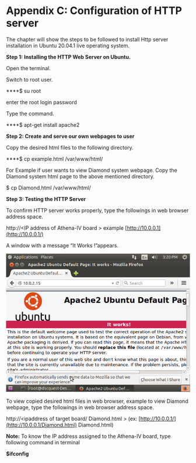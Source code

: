 # Appendix C: Configuration of HTTP server

The chapter will show the steps to be followed to install Http server installation in Ubuntu 20.04.1 live operating system.

**Step 1:** **Installing the HTTP Web Server on Ubuntu.**

Open the terminal.

Switch to root user.

 ****$ su root

 enter the root login password

Type the command.

 ****$ apt-get install apache2

**Step 2: Create and serve our own webpages to user**

Copy the desired html files to the following directory.

 ****$ cp example.html /var/www/html/

For Example if user wants to view Diamond system webpage. Copy the Diamond system html page to the above mentioned directory.

 $ cp Diamond.html /var/www/html/

**Step 3: Testing the HTTP Server**

To confirm HTTP server works properly, type the followings in web browser address space.

http://&lt;IP address of Athena-IV board &gt; example [http://10.0.0.1](http://10.0.0.1/)

A window with a message “It Works !”appears.

![Figure 19: It Works](../../../../.gitbook/assets/28.png)

To view copied desired html files in web browser, example to view Diamond webpage, type the followings in web browser address space.

http://&lt;ipaddress of target board/ Diamond.html &gt; \(ex: [http://10.0.0.1/](http://10.0.0.1/Diamond.html) Diamond.html\)

**Note:** To know the IP address assigned to the Athena-IV board, type following command in terminal

**$ifconfig**

